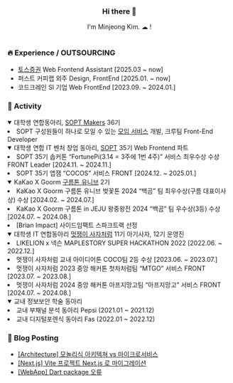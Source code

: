 <div align=center>
  <h3>Hi there 👋 </h3>
I'm Minjeong Kim. ☁ !
<br><br>
</div>


### 🔥 Experience / OUTSOURCING

* <a href='https://tossinvest.com/'>토스증권</a> Web Frontend Assistant [2025.03 ~ now]
* 퍼스트 커피랩 외주  Design, FrontEnd [2025.01. ~ now]
* 코드크레인 SI 기업 Web FrontEnd [2023.09. ~ 2024.01.]


### 🚀 Activity

<details open>
  <summary>
    대학생 연합동아리, <a href='https://github.com/sopt-makers'>SOPT Makers</a> 36기
  </summary>
    <li>SOPT 구성원들이 하나로 모일 수 있는 <a href='https://github.com/sopt-makers/sopt-crew-frontend'>모임 서비스</a> 개발, 크루팀 Front-End Developer</li>

</details>

<details open>
  <summary>
    대학생 연합 IT 벤처 창업 동아리, <a href='https://sopt.org/'>SOPT</a> 35기 Web Frontend 파트
  </summary>
    <li> SOPT 35기 솝커톤  “FortunePi(3.14 = 3주에 1번 4주)” 서비스 최우수상 수상 FRONT Leader [2024.11. ~ 2024.11.] </li>
    <li> SOPT 35기 앱잼  “COCOS” 서비스 FRONT [2024.12. ~ 2025.01.] </li>
</details>

<details open>
  <summary>
    KaKao X Goorm <a href='https://9oormthon.university'>구름톤 유니브</a> 2기
  </summary>
    <li>KaKao X Goorm 구름톤 유니브 벚꽃톤 2024  “백곰” 팀 최우수상(구름 대표이사상) 수상 [2024.02. ~ 2024.07.]</li>
    <li>KaKao X Goorm 구름톤 in JEJU 왕중왕전 2024  “백곰” 팀 우수상(3등) 수상 [2024.07. ~ 2024.08.]</li>
    <li>[Brian Impact] 사이드임팩트 스파크트랙 선정</li>
</details>

<details open>
  <summary>
    대학생 IT 연합동아리 <a href='https://likelion.university'>멋쟁이 사자처럼</a> 11기 아기사자, 12기 운영진
  </summary>
      <li>LIKELION x 넥슨 MAPLESTORY SUPER HACKATHON 2022 [2022.06. ~ 2022.12.]</li>
      <li>멋쟁이 사자처럼 교내 아이디어톤 COCO팀 2등 수상 [2023.06. ~ 2023.07.]</li>
      <li>멋쟁이 사자처럼 2023 중앙 해커톤 첫차처럼팀 “MTGO” 서비스 FRONT [2023.07. ~ 2023.08.]</li>
      <li>멋쟁이 사자처럼 2024 중앙 해커톤 아프지망고팀 “아프지망고” 서비스 FRONT [2024.07. ~ 2024.08.]</li>
</details>

<details open>
  <summary>
    교내 정보보안 학술 동아리 
  </summary>
    <li> 교내 부채널 분석 동아리 Pepsi (2021.01 ~ 2021.12)</li>
   <li> 교내 디지털포렌식 동아리 Fas (2022.01 ~ 2022.12)</li>
</details>



### 🌱 Blog Posting

- [[Architecture] 모놀리식 아키텍쳐 vs 마이크로서비스](https://orange-mj.tistory.com/53)
- [[Next.js] Vite 프로젝트 Next.js 로 마이그레이션](https://orange-mj.tistory.com/48)
- [[WebApp] Dart package 오류](https://orange-mj.tistory.com/47)

